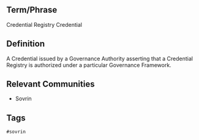 ## Term/Phrase
Credential Registry Credential

## Definition
A Credential issued by a Governance Authority asserting that a Credential Registry is authorized under a particular Governance Framework.

## Relevant Communities
* Sovrin

## Tags
```
#sovrin
```
